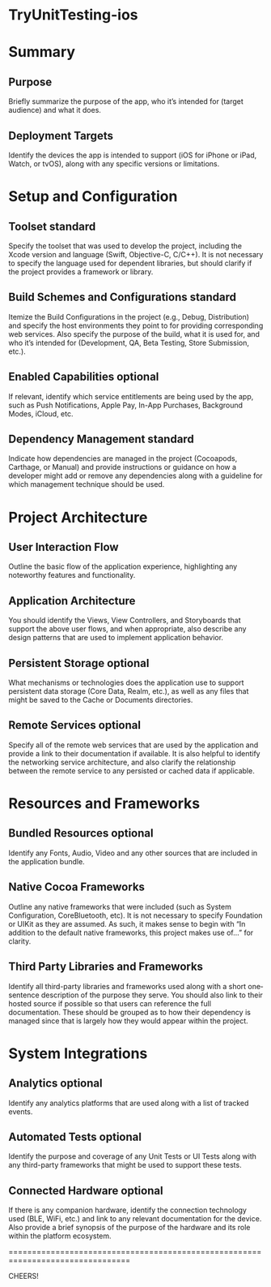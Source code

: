 # TryUnitTesting-ios

# Summary

## Purpose

Briefly summarize the purpose of the app, who it’s intended for (target audience) and what it does.

## Deployment Targets

Identify the devices the app is intended to support (iOS for iPhone or iPad, Watch, or tvOS), along with any specific versions or limitations.

# Set­up and Configuration

## Toolset standard

Specify the toolset that was used to develop the project, including the Xcode version and language (Swift, Objective­-C, C/C++). It is not necessary to specify the language used for dependent libraries, but should clarify if the project provides a framework or library.

## Build Schemes and Configurations standard

Itemize the Build Configurations in the project (e.g., Debug, Distribution) and specify the host environments they point to for providing corresponding web services. Also specify the purpose of the build, what it is used for, and who it’s intended for (Development, QA, Beta Testing, Store Submission, etc.).

## Enabled Capabilities optional

If relevant, identify which service entitlements are being used by the app, such as Push Notifications, Apple Pay, In­-App Purchases, Background Modes, iCloud, etc.

  

## Dependency Management standard

Indicate how dependencies are managed in the project (Cocoapods, Carthage, or Manual) and provide instructions or guidance on how a developer might add or remove any dependencies along with a guideline for which management technique should be used.

  

# Project Architecture

## User Interaction Flow

Outline the basic flow of the application experience, highlighting any noteworthy features and functionality.

## Application Architecture

You should identify the Views, View Controllers, and Storyboards that support the above user flows, and when appropriate, also describe any design patterns that are used to implement application behavior.

## Persistent Storage optional

What mechanisms or technologies does the application use to support persistent data storage (Core Data, Realm, etc.), as well as any files that might be saved to the Cache or Documents directories.

## Remote Services optional

Specify all of the remote web services that are used by the application and provide a link to their documentation if available. It is also helpful to identify the networking service architecture, and also clarify the relationship between the remote service to any persisted or cached data if applicable.

# Resources and Frameworks

## Bundled Resources optional

Identify any Fonts, Audio, Video and any other sources that are included in the application bundle.

## Native Cocoa Frameworks

Outline any native frameworks that were included (such as System Configuration, CoreBluetooth, etc). It is not necessary to specify Foundation or UIKit as they are assumed. As such, it makes sense to begin with “In addition to the default native frameworks, this project makes use of...” for clarity.

## Third­ Party Libraries and Frameworks

Identify all third­-party libraries and frameworks used along with a short one­ sentence description of the purpose they serve. You should also link to their hosted source if possible so that users can reference the full documentation. These should be grouped as to how their dependency is managed since that is largely how they would appear within the project.

  

# System Integrations

## Analytics optional

Identify any analytics platforms that are used along with a list of tracked events.

  

## Automated Tests optional

Identify the purpose and coverage of any Unit Tests or UI Tests along with any third­-party frameworks that might be used to support these tests.

  

## Connected Hardware optional

If there is any companion hardware, identify the connection technology used (BLE, Wi­Fi, etc.) and link to any relevant documentation for the device. Also provide a brief synopsis of the purpose of the hardware and its role within the platform ecosystem.

================================================================================  
  

CHEERS!
